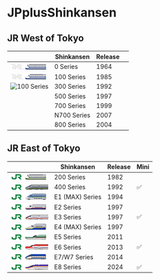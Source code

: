 # JPplusShinkansen

## JR West of Tokyo

| | Shinkansen | Release |  |
| --- | --- | --- | --- |
|![0 Series](/src/gfx/0_series/purchase_original.png)| 0 Series | 1964 | |
|![100 Series](/src/gfx/100_series/purchase_original_jnr.png)| 100 Series | 1985 | |
|![100 Series](/src/gfx/300_series/purchase_original.png)| 300 Series | 1992 | |
|| 500 Series | 1997 ||
|| 700 Series | 1999 ||
|| N700 Series | 2007 ||
|| 800 Series | 2004 ||

## JR East of Tokyo 

| | Shinkansen | Release | Mini |
| --- | --- | --- | --- |
|![200 Series](/src/gfx/200_series/purchase_original_jre.png)| 200 Series | 1982 | |
|![400 Series](/src/gfx/400_series/buy_400.png)| 400 Series | 1992 | ✅ |
|![E1 Series](/src/gfx/e1_series/buy_e1_original.png)| E1 (MAX) Series | 1994 ||
|![E2 Series](/src/gfx/e2_series/purchase.png)| E2 Series | 1997 ||
|![E3 Series](/src/gfx/e3_series/buy_e3_r.png)| E3 Series | 1997 | ✅ |
|![E4 Series](/src/gfx/e4_series/purchase_yellow.png)| E4 (MAX) Series | 1997 | |
|![E5 Series](/src/gfx/e5_series/purchase.png)| E5 Series | 2011 | |
|![E6 Series](/src/gfx/e6_series/purchase.png)| E6 Series | 2013|  ✅ | 
|![E7 Series](/src/gfx/e7_series/purchase.png)| E7/W7 Series | 2014 | |
|![E8 Series](/src/gfx/e8_series/purchase.png)| E8 Series | 2024 |✅|
